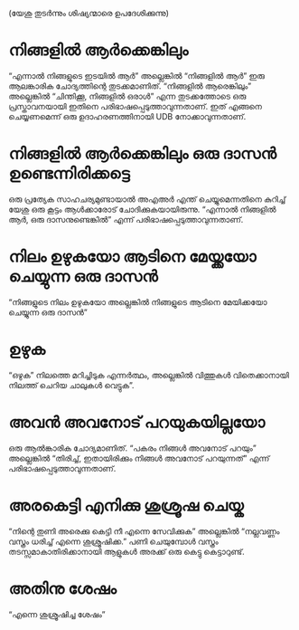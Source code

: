 (യേശു തുടർന്നും ശിഷ്യന്മാരെ ഉപദേശിക്കുന്നു)
# നിങ്ങളിൽ ആർക്കെങ്കിലും
“എന്നാൽ നിങ്ങളുടെ ഇടയിൽ ആർ” അല്ലെങ്കിൽ “നിങ്ങളിൽ ആർ” ഇരു ആലങ്കാരിക ചോദ്യത്തിന്റെ തുടക്കമാണിത്. “നിങ്ങളിൽ ആരെങ്കിലും” അല്ലെങ്കിൽ “ചിന്തിക്കൂ, നിങ്ങളിൽ ഒരാൾ” എന്ന തുടക്കത്തോടെ ഒരു പ്രസ്താവനയായി ഇതിനെ പരിഭാഷപ്പെടുത്താവുന്നതാണ്. ഇത് എങ്ങനെ ചെയ്യണമെന്ന് ഒരു ഉദാഹരണത്തിനായി UDB  നോക്കാവുന്നതാണ്.
# നിങ്ങളിൽ ആർക്കെങ്കിലും ഒരു ദാസൻ ഉണ്ടെന്നിരിക്കട്ടെ
ഒരു പ്രത്യേക സാഹചര്യമുണ്ടായാൽ അഎഅർ എന്ത് ചെയ്യുമെന്നതിനെ കുറിച്ച് യേശു ഒരു കൂട്ടം ആൾക്കാരോട് ചോദിക്കുകയായിരുന്നു. “എന്നാൽ നിങ്ങളിൽ ആർ, ഒരു ദാസനുണ്ടെങ്കിൽ” എന്ന് പരിഭാഷപ്പെടുത്താവുന്നതാണ്.
# നിലം ഉഴുകയോ ആടിനെ മേയ്ക്കയോ ചെയ്യുന്ന ഒരു ദാസൻ
“നിങ്ങളുടെ നിലം ഉഴുകയോ അല്ലെങ്കിൽ നിങ്ങളുടെ ആടിനെ മേയിക്കയോ ചെയ്യുന്ന ഒരു ദാസൻ”
# ഉഴുക
“ഒഴുക” നിലത്തെ മറിച്ചിടുക എന്നർത്ഥം, അല്ലെങ്കിൽ വിത്തുകൾ വിതെക്കാനായി നിലത്ത്  ചെറിയ ചാലുകൾ വെട്ടുക”. 
# അവൻ അവനോട് പറയുകയില്ലയോ
ഒരു ആൽങ്കാരിക ചോദ്യമാണിത്. “പകരം നിങ്ങൾ അവനോട് പറയും” അല്ലെങ്കിൽ “തിരിച്ച്, ഇതായിരിക്കും നിങ്ങൾ അവനോട് പറയുന്നത്” എന്ന് പരിഭാഷപ്പെടുത്താവുന്നതാണ്.
# അരകെട്ടി എനിക്കു ശുശ്രൂഷ ചെയ്ക
“നിന്റെ തുണി അരെക്കു കെട്ടി നീ എന്നെ സേവിക്കുക” അല്ലെങ്കിൽ “നല്ലവണ്ണം വസ്ത്രം ധരിച്ച് എന്നെ ശുശ്രൂഷിക്ക.” പണി ചെയുമ്പോൾ വസ്ത്രം തടസ്സമാകാതിരിക്കാനായി ആളുകൾ അരക്ക് ഒരു കെട്ടു കെട്ടാറുണ്ട്.
# അതിനു ശേഷം
“എന്നെ ശുശ്രൂഷിച്ച ശേഷം”
